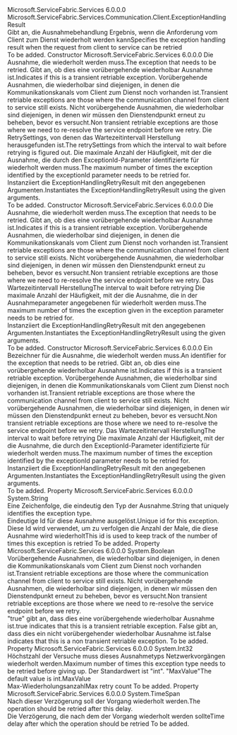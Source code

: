 <Type Name="ExceptionHandlingRetryResult" FullName="Microsoft.ServiceFabric.Services.Communication.Client.ExceptionHandlingRetryResult">
  <TypeSignature Language="C#" Value="public sealed class ExceptionHandlingRetryResult : Microsoft.ServiceFabric.Services.Communication.Client.ExceptionHandlingResult" />
  <TypeSignature Language="ILAsm" Value=".class public auto ansi sealed beforefieldinit ExceptionHandlingRetryResult extends Microsoft.ServiceFabric.Services.Communication.Client.ExceptionHandlingResult" />
  <TypeSignature Language="DocId" Value="T:Microsoft.ServiceFabric.Services.Communication.Client.ExceptionHandlingRetryResult" />
  <TypeSignature Language="VB.NET" Value="Public NotInheritable Class ExceptionHandlingRetryResult&#xA;Inherits ExceptionHandlingResult" />
  <TypeSignature Language="F#" Value="type ExceptionHandlingRetryResult = class&#xA;    inherit ExceptionHandlingResult" />
  <AssemblyInfo>
    <AssemblyName>Microsoft.ServiceFabric.Services</AssemblyName>
    <AssemblyVersion>6.0.0.0</AssemblyVersion>
  </AssemblyInfo>
  <Base>
    <BaseTypeName>Microsoft.ServiceFabric.Services.Communication.Client.ExceptionHandlingResult</BaseTypeName>
  </Base>
  <Interfaces />
  <Docs>
    <summary>
            <span data-ttu-id="f3514-101">Gibt an, die Ausnahmebehandlung Ergebnis, wenn die Anforderung vom Client zum Dienst wiederholt werden kann</span><span class="sxs-lookup"><span data-stu-id="f3514-101">Specifies the exception handling result when the request from client to service can be retried</span></span>
            </summary>
    <remarks>To be added.</remarks>
  </Docs>
  <Members>
    <Member MemberName=".ctor">
      <MemberSignature Language="C#" Value="public ExceptionHandlingRetryResult (Exception exception, bool isTransient, Microsoft.ServiceFabric.Services.Communication.Client.OperationRetrySettings retrySettings, int maxRetryCount);" />
      <MemberSignature Language="ILAsm" Value=".method public hidebysig specialname rtspecialname instance void .ctor(class System.Exception exception, bool isTransient, class Microsoft.ServiceFabric.Services.Communication.Client.OperationRetrySettings retrySettings, int32 maxRetryCount) cil managed" />
      <MemberSignature Language="DocId" Value="M:Microsoft.ServiceFabric.Services.Communication.Client.ExceptionHandlingRetryResult.#ctor(System.Exception,System.Boolean,Microsoft.ServiceFabric.Services.Communication.Client.OperationRetrySettings,System.Int32)" />
      <MemberSignature Language="F#" Value="new Microsoft.ServiceFabric.Services.Communication.Client.ExceptionHandlingRetryResult : Exception * bool * Microsoft.ServiceFabric.Services.Communication.Client.OperationRetrySettings * int -&gt; Microsoft.ServiceFabric.Services.Communication.Client.ExceptionHandlingRetryResult" Usage="new Microsoft.ServiceFabric.Services.Communication.Client.ExceptionHandlingRetryResult (exception, isTransient, retrySettings, maxRetryCount)" />
      <MemberType>Constructor</MemberType>
      <AssemblyInfo>
        <AssemblyName>Microsoft.ServiceFabric.Services</AssemblyName>
        <AssemblyVersion>6.0.0.0</AssemblyVersion>
      </AssemblyInfo>
      <Parameters>
        <Parameter Name="exception" Type="System.Exception" />
        <Parameter Name="isTransient" Type="System.Boolean" />
        <Parameter Name="retrySettings" Type="Microsoft.ServiceFabric.Services.Communication.Client.OperationRetrySettings" />
        <Parameter Name="maxRetryCount" Type="System.Int32" />
      </Parameters>
      <Docs>
        <param name="exception"><span data-ttu-id="f3514-102">Die Ausnahme, die wiederholt werden muss.</span><span class="sxs-lookup"><span data-stu-id="f3514-102">The exception that needs to be retried.</span></span></param>
        <param name="isTransient">
            <span data-ttu-id="f3514-103">Gibt an, ob dies eine vorübergehende wiederholbar Ausnahme ist.</span><span class="sxs-lookup"><span data-stu-id="f3514-103">Indicates if this is a transient retriable exception.</span></span>
            <span data-ttu-id="f3514-104">Vorübergehende Ausnahmen, die wiederholbar sind diejenigen, in denen die Kommunikationskanals vom Client zum Dienst noch vorhanden ist.</span><span class="sxs-lookup"><span data-stu-id="f3514-104">Transient retriable exceptions are those where the communication channel from client to service still exists.</span></span>
            <span data-ttu-id="f3514-105">Nicht vorübergehende Ausnahmen, die wiederholbar sind diejenigen, in denen wir müssen den Dienstendpunkt erneut zu beheben, bevor es versucht.</span><span class="sxs-lookup"><span data-stu-id="f3514-105">Non transient retriable exceptions are those where we need to re-resolve the service endpoint before we retry.</span></span>
            </param>
        <param name="retrySettings"><span data-ttu-id="f3514-106">Die RetrySettings, von denen das Wartezeitintervall Herstellung herausgefunden ist.</span><span class="sxs-lookup"><span data-stu-id="f3514-106">The retrySettings from which the interval to wait before retrying is figured out.</span></span></param>
        <param name="maxRetryCount"><span data-ttu-id="f3514-107">Die maximale Anzahl der Häufigkeit, mit der die Ausnahme, die durch den ExceptionId-Parameter identifizierte für wiederholt werden muss.</span><span class="sxs-lookup"><span data-stu-id="f3514-107">The maximum number of times the exception identified by the exceptionId parameter needs to be retried for.</span></span></param>
        <summary>
            <span data-ttu-id="f3514-108">Instanziiert die ExceptionHandlingRetryResult mit den angegebenen Argumenten.</span><span class="sxs-lookup"><span data-stu-id="f3514-108">Instantiates the ExceptionHandlingRetryResult using the given arguments.</span></span>
            </summary>
        <remarks>To be added.</remarks>
      </Docs>
    </Member>
    <Member MemberName=".ctor">
      <MemberSignature Language="C#" Value="public ExceptionHandlingRetryResult (Exception exception, bool isTransient, TimeSpan retryDelay, int maxRetryCount);" />
      <MemberSignature Language="ILAsm" Value=".method public hidebysig specialname rtspecialname instance void .ctor(class System.Exception exception, bool isTransient, valuetype System.TimeSpan retryDelay, int32 maxRetryCount) cil managed" />
      <MemberSignature Language="DocId" Value="M:Microsoft.ServiceFabric.Services.Communication.Client.ExceptionHandlingRetryResult.#ctor(System.Exception,System.Boolean,System.TimeSpan,System.Int32)" />
      <MemberSignature Language="F#" Value="new Microsoft.ServiceFabric.Services.Communication.Client.ExceptionHandlingRetryResult : Exception * bool * TimeSpan * int -&gt; Microsoft.ServiceFabric.Services.Communication.Client.ExceptionHandlingRetryResult" Usage="new Microsoft.ServiceFabric.Services.Communication.Client.ExceptionHandlingRetryResult (exception, isTransient, retryDelay, maxRetryCount)" />
      <MemberType>Constructor</MemberType>
      <AssemblyInfo>
        <AssemblyName>Microsoft.ServiceFabric.Services</AssemblyName>
        <AssemblyVersion>6.0.0.0</AssemblyVersion>
      </AssemblyInfo>
      <Parameters>
        <Parameter Name="exception" Type="System.Exception" />
        <Parameter Name="isTransient" Type="System.Boolean" />
        <Parameter Name="retryDelay" Type="System.TimeSpan" />
        <Parameter Name="maxRetryCount" Type="System.Int32" />
      </Parameters>
      <Docs>
        <param name="exception"><span data-ttu-id="f3514-109">Die Ausnahme, die wiederholt werden muss.</span><span class="sxs-lookup"><span data-stu-id="f3514-109">The exception that needs to be retried.</span></span></param>
        <param name="isTransient">
            <span data-ttu-id="f3514-110">Gibt an, ob dies eine vorübergehende wiederholbar Ausnahme ist.</span><span class="sxs-lookup"><span data-stu-id="f3514-110">Indicates if this is a transient retriable exception.</span></span>
            <span data-ttu-id="f3514-111">Vorübergehende Ausnahmen, die wiederholbar sind diejenigen, in denen die Kommunikationskanals vom Client zum Dienst noch vorhanden ist.</span><span class="sxs-lookup"><span data-stu-id="f3514-111">Transient retriable exceptions are those where the communication channel from client to service still exists.</span></span>
            <span data-ttu-id="f3514-112">Nicht vorübergehende Ausnahmen, die wiederholbar sind diejenigen, in denen wir müssen den Dienstendpunkt erneut zu beheben, bevor es versucht.</span><span class="sxs-lookup"><span data-stu-id="f3514-112">Non transient retriable exceptions are those where we need to re-resolve the service endpoint before we retry.</span></span>
            </param>
        <param name="retryDelay"><span data-ttu-id="f3514-113">Das Wartezeitintervall Herstellung</span><span class="sxs-lookup"><span data-stu-id="f3514-113">The interval to wait before retrying</span></span></param>
        <param name="maxRetryCount"><span data-ttu-id="f3514-114">Die maximale Anzahl der Häufigkeit, mit der die Ausnahme, die in der Ausnahmeparameter angegebenen für wiederholt werden muss.</span><span class="sxs-lookup"><span data-stu-id="f3514-114">The maximum number of times the exception given in the exception parameter needs to be retried for.</span></span></param>
        <summary>
            <span data-ttu-id="f3514-115">Instanziiert die ExceptionHandlingRetryResult mit den angegebenen Argumenten.</span><span class="sxs-lookup"><span data-stu-id="f3514-115">Instantiates the ExceptionHandlingRetryResult using the given arguments.</span></span>
            </summary>
        <remarks>To be added.</remarks>
      </Docs>
    </Member>
    <Member MemberName=".ctor">
      <MemberSignature Language="C#" Value="public ExceptionHandlingRetryResult (string exceptionId, bool isTransient, TimeSpan retryDelay, int maxRetryCount);" />
      <MemberSignature Language="ILAsm" Value=".method public hidebysig specialname rtspecialname instance void .ctor(string exceptionId, bool isTransient, valuetype System.TimeSpan retryDelay, int32 maxRetryCount) cil managed" />
      <MemberSignature Language="DocId" Value="M:Microsoft.ServiceFabric.Services.Communication.Client.ExceptionHandlingRetryResult.#ctor(System.String,System.Boolean,System.TimeSpan,System.Int32)" />
      <MemberSignature Language="VB.NET" Value="Public Sub New (exceptionId As String, isTransient As Boolean, retryDelay As TimeSpan, maxRetryCount As Integer)" />
      <MemberSignature Language="F#" Value="new Microsoft.ServiceFabric.Services.Communication.Client.ExceptionHandlingRetryResult : string * bool * TimeSpan * int -&gt; Microsoft.ServiceFabric.Services.Communication.Client.ExceptionHandlingRetryResult" Usage="new Microsoft.ServiceFabric.Services.Communication.Client.ExceptionHandlingRetryResult (exceptionId, isTransient, retryDelay, maxRetryCount)" />
      <MemberType>Constructor</MemberType>
      <AssemblyInfo>
        <AssemblyName>Microsoft.ServiceFabric.Services</AssemblyName>
        <AssemblyVersion>6.0.0.0</AssemblyVersion>
      </AssemblyInfo>
      <Parameters>
        <Parameter Name="exceptionId" Type="System.String" />
        <Parameter Name="isTransient" Type="System.Boolean" />
        <Parameter Name="retryDelay" Type="System.TimeSpan" />
        <Parameter Name="maxRetryCount" Type="System.Int32" />
      </Parameters>
      <Docs>
        <param name="exceptionId"><span data-ttu-id="f3514-116">Ein Bezeichner für die Ausnahme, die wiederholt werden muss.</span><span class="sxs-lookup"><span data-stu-id="f3514-116">An identifier for the exception that needs to be retried.</span></span></param>
        <param name="isTransient">
            <span data-ttu-id="f3514-117">Gibt an, ob dies eine vorübergehende wiederholbar Ausnahme ist.</span><span class="sxs-lookup"><span data-stu-id="f3514-117">Indicates if this is a transient retriable exception.</span></span>
            <span data-ttu-id="f3514-118">Vorübergehende Ausnahmen, die wiederholbar sind diejenigen, in denen die Kommunikationskanals vom Client zum Dienst noch vorhanden ist.</span><span class="sxs-lookup"><span data-stu-id="f3514-118">Transient retriable exceptions are those where the communication channel from client to service still exists.</span></span>
            <span data-ttu-id="f3514-119">Nicht vorübergehende Ausnahmen, die wiederholbar sind diejenigen, in denen wir müssen den Dienstendpunkt erneut zu beheben, bevor es versucht.</span><span class="sxs-lookup"><span data-stu-id="f3514-119">Non transient retriable exceptions are those where we need to re-resolve the service endpoint before we retry.</span></span>
            </param>
        <param name="retryDelay"><span data-ttu-id="f3514-120">Das Wartezeitintervall Herstellung</span><span class="sxs-lookup"><span data-stu-id="f3514-120">The interval to wait before retrying</span></span></param>
        <param name="maxRetryCount"><span data-ttu-id="f3514-121">Die maximale Anzahl der Häufigkeit, mit der die Ausnahme, die durch den ExceptionId-Parameter identifizierte für wiederholt werden muss.</span><span class="sxs-lookup"><span data-stu-id="f3514-121">The maximum number of times the exception identified by the exceptionId parameter needs to be retried for.</span></span></param>
        <summary>
            <span data-ttu-id="f3514-122">Instanziiert die ExceptionHandlingRetryResult mit den angegebenen Argumenten.</span><span class="sxs-lookup"><span data-stu-id="f3514-122">Instantiates the ExceptionHandlingRetryResult using the given arguments.</span></span>
            </summary>
        <remarks>To be added.</remarks>
      </Docs>
    </Member>
    <Member MemberName="ExceptionId">
      <MemberSignature Language="C#" Value="public string ExceptionId { get; }" />
      <MemberSignature Language="ILAsm" Value=".property instance string ExceptionId" />
      <MemberSignature Language="DocId" Value="P:Microsoft.ServiceFabric.Services.Communication.Client.ExceptionHandlingRetryResult.ExceptionId" />
      <MemberSignature Language="VB.NET" Value="Public ReadOnly Property ExceptionId As String" />
      <MemberSignature Language="F#" Value="member this.ExceptionId : string" Usage="Microsoft.ServiceFabric.Services.Communication.Client.ExceptionHandlingRetryResult.ExceptionId" />
      <MemberType>Property</MemberType>
      <AssemblyInfo>
        <AssemblyName>Microsoft.ServiceFabric.Services</AssemblyName>
        <AssemblyVersion>6.0.0.0</AssemblyVersion>
      </AssemblyInfo>
      <ReturnValue>
        <ReturnType>System.String</ReturnType>
      </ReturnValue>
      <Docs>
        <summary>
            <span data-ttu-id="f3514-123">Eine Zeichenfolge, die eindeutig den Typ der Ausnahme.</span><span class="sxs-lookup"><span data-stu-id="f3514-123">String that uniquely identifies the exception type.</span></span>
            </summary>
        <value>
            <span data-ttu-id="f3514-124">Eindeutige Id für diese Ausnahme ausgelöst.</span><span class="sxs-lookup"><span data-stu-id="f3514-124">Unique id for this exception.</span></span> <span data-ttu-id="f3514-125">Diese Id wird verwendet, um zu verfolgen die Anzahl der Male, die diese Ausnahme wird wiederholt</span><span class="sxs-lookup"><span data-stu-id="f3514-125">This id is used to keep track of the number of times this exception is retried</span></span>
            </value>
        <remarks>To be added.</remarks>
      </Docs>
    </Member>
    <Member MemberName="IsTransient">
      <MemberSignature Language="C#" Value="public bool IsTransient { get; }" />
      <MemberSignature Language="ILAsm" Value=".property instance bool IsTransient" />
      <MemberSignature Language="DocId" Value="P:Microsoft.ServiceFabric.Services.Communication.Client.ExceptionHandlingRetryResult.IsTransient" />
      <MemberSignature Language="VB.NET" Value="Public ReadOnly Property IsTransient As Boolean" />
      <MemberSignature Language="F#" Value="member this.IsTransient : bool" Usage="Microsoft.ServiceFabric.Services.Communication.Client.ExceptionHandlingRetryResult.IsTransient" />
      <MemberType>Property</MemberType>
      <AssemblyInfo>
        <AssemblyName>Microsoft.ServiceFabric.Services</AssemblyName>
        <AssemblyVersion>6.0.0.0</AssemblyVersion>
      </AssemblyInfo>
      <ReturnValue>
        <ReturnType>System.Boolean</ReturnType>
      </ReturnValue>
      <Docs>
        <summary>
            <span data-ttu-id="f3514-126">Vorübergehende Ausnahmen, die wiederholbar sind diejenigen, in denen die Kommunikationskanals vom Client zum Dienst noch vorhanden ist.</span><span class="sxs-lookup"><span data-stu-id="f3514-126">Transient retriable exceptions are those where the communication channel from client to service still exists.</span></span>
            <span data-ttu-id="f3514-127">Nicht vorübergehende Ausnahmen, die wiederholbar sind diejenigen, in denen wir müssen den Dienstendpunkt erneut zu beheben, bevor es versucht.</span><span class="sxs-lookup"><span data-stu-id="f3514-127">Non transient retriable exceptions are those where we need to re-resolve the service endpoint before we retry.</span></span>
            </summary>
        <value>
            <span data-ttu-id="f3514-128">"true" gibt an, dass dies eine vorübergehende wiederholbar Ausnahme ist.</span><span class="sxs-lookup"><span data-stu-id="f3514-128">true indicates that this is a transient retriable exception.</span></span>
            <span data-ttu-id="f3514-129">False gibt an, dass dies ein nicht vorübergehender wiederholbar Ausnahme ist.</span><span class="sxs-lookup"><span data-stu-id="f3514-129">false indicates that this is a non transient retriable exception.</span></span>
            </value>
        <remarks>To be added.</remarks>
      </Docs>
    </Member>
    <Member MemberName="MaxRetryCount">
      <MemberSignature Language="C#" Value="public int MaxRetryCount { get; }" />
      <MemberSignature Language="ILAsm" Value=".property instance int32 MaxRetryCount" />
      <MemberSignature Language="DocId" Value="P:Microsoft.ServiceFabric.Services.Communication.Client.ExceptionHandlingRetryResult.MaxRetryCount" />
      <MemberSignature Language="VB.NET" Value="Public ReadOnly Property MaxRetryCount As Integer" />
      <MemberSignature Language="F#" Value="member this.MaxRetryCount : int" Usage="Microsoft.ServiceFabric.Services.Communication.Client.ExceptionHandlingRetryResult.MaxRetryCount" />
      <MemberType>Property</MemberType>
      <AssemblyInfo>
        <AssemblyName>Microsoft.ServiceFabric.Services</AssemblyName>
        <AssemblyVersion>6.0.0.0</AssemblyVersion>
      </AssemblyInfo>
      <ReturnValue>
        <ReturnType>System.Int32</ReturnType>
      </ReturnValue>
      <Docs>
        <summary>
            <span data-ttu-id="f3514-130">Höchstzahl der Versuche muss dieses Ausnahmetyps Netzwerkvorgängen wiederholt werden.</span><span class="sxs-lookup"><span data-stu-id="f3514-130">Maximum number of times this exception type needs to be retried before giving up.</span></span>
            <span data-ttu-id="f3514-131">Der Standardwert ist "int". "MaxValue"</span><span class="sxs-lookup"><span data-stu-id="f3514-131">The default value is int.MaxValue</span></span>
            </summary>
        <value><span data-ttu-id="f3514-132">Max-Wiederholungsanzahl</span><span class="sxs-lookup"><span data-stu-id="f3514-132">Max retry count</span></span></value>
        <remarks>To be added.</remarks>
      </Docs>
    </Member>
    <Member MemberName="RetryDelay">
      <MemberSignature Language="C#" Value="public TimeSpan RetryDelay { get; }" />
      <MemberSignature Language="ILAsm" Value=".property instance valuetype System.TimeSpan RetryDelay" />
      <MemberSignature Language="DocId" Value="P:Microsoft.ServiceFabric.Services.Communication.Client.ExceptionHandlingRetryResult.RetryDelay" />
      <MemberSignature Language="VB.NET" Value="Public ReadOnly Property RetryDelay As TimeSpan" />
      <MemberSignature Language="F#" Value="member this.RetryDelay : TimeSpan" Usage="Microsoft.ServiceFabric.Services.Communication.Client.ExceptionHandlingRetryResult.RetryDelay" />
      <MemberType>Property</MemberType>
      <AssemblyInfo>
        <AssemblyName>Microsoft.ServiceFabric.Services</AssemblyName>
        <AssemblyVersion>6.0.0.0</AssemblyVersion>
      </AssemblyInfo>
      <ReturnValue>
        <ReturnType>System.TimeSpan</ReturnType>
      </ReturnValue>
      <Docs>
        <summary>
            <span data-ttu-id="f3514-133">Nach dieser Verzögerung soll der Vorgang wiederholt werden.</span><span class="sxs-lookup"><span data-stu-id="f3514-133">The operation should be retried after this delay.</span></span>
            </summary>
        <value><span data-ttu-id="f3514-134">Die Verzögerung, die nach dem der Vorgang wiederholt werden sollte</span><span class="sxs-lookup"><span data-stu-id="f3514-134">Time delay after which the operation should be retried</span></span></value>
        <remarks>To be added.</remarks>
      </Docs>
    </Member>
  </Members>
</Type>